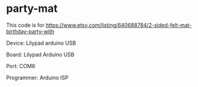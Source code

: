 # party-mat

This code is for https://www.etsy.com/listing/640688784/2-sided-felt-mat-birthday-party-with

Device: Lilypad arduino USB

Board: Lilypad Arduino USB

Port: COM6

Programmer: Arduino ISP

